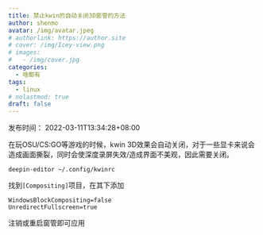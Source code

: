 ```yaml
---
title: 禁止kwin的自动关闭3D窗管的方法
author: shenmo
avatar: /img/avatar.jpeg
# authorlink: https://author.site
# cover: /img/Icey-view.png
# images:
#   - /img/cover.jpg
categories:
  - 啥都有
tags:
  - linux
# nolastmod: true
draft: false
---
```

发布时间： 2022-03-11T13:34:28+08:00

在玩OSU/CS:GO等游戏的时候，kwin 3D效果会自动关闭，对于一些显卡来说会造成画面撕裂，同时会使深度录屏失效/造成界面不美观，因此需要关闭。

<!--more-->


`deepin-editor ~/.config/kwinrc`

找到`[Compositing]`项目，在其下添加
```
WindowsBlockCompositing=false
UnredirectFullscreen=true

```
注销或重启窗管即可应用
